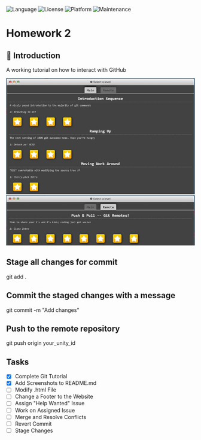 ![Language](https://img.shields.io/badge/Language-HTML-orange)
![License](https://img.shields.io/badge/License-MIT-blue)
![Platform](https://img.shields.io/badge/Platform-Linux-blue)
![Maintenance](https://img.shields.io/badge/Maintained%3F-Yes-green)

# Homework 2

## 📝 Introduction
A working tutorial on how to interact with GitHub

![Main Progress](asset/main_prog.PNG)
![Remote Progress](asset/remote_prog.PNG)

## Stage all changes for commit
git add .

## Commit the staged changes with a message
git commit -m "Add changes"

## Push to the remote repository
git push origin your_unity_id

## Tasks
- [X] Complete Git Tutorial
- [X] Add Screenshots to README.md
- [ ] Modify .html File
- [ ] Change a Footer to the Website
- [ ] Assign "Help Wanted" Issue
- [ ] Work on Assigned Issue
- [ ] Merge and Resolve Conflicts
- [ ] Revert Commit
- [ ] Stage Changes
